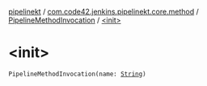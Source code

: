 [pipelinekt](../../index.md) / [com.code42.jenkins.pipelinekt.core.method](../index.md) / [PipelineMethodInvocation](index.md) / [&lt;init&gt;](./-init-.md)

# &lt;init&gt;

`PipelineMethodInvocation(name: `[`String`](https://kotlinlang.org/api/latest/jvm/stdlib/kotlin/-string/index.html)`)`